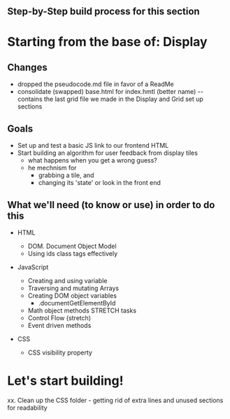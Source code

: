## Step-by-Step build process for this section

# Starting from the base of:  Display

## Changes
- dropped the pseudocode.md file in favor of a ReadMe
- consolidate (swapped) base.html for index.hmtl (better name)
	-- contains the last grid file we made in the Display and Grid set up sections

## Goals
- Set up and test a basic JS link to our frontend HTML
- Start building an algorithm for user feedback from display tiles
	- what happens when you get a wrong guess?
	- he mechnism for 
		- grabbing a tile, and
		- changing its 'state' or look in the front end

## What we'll need (to know or use) in order to do this
- HTML 
	- DOM. Document Object Model 
	- Using ids class tags effectively

- JavaScript
	- Creating and using variable
	- Traversing and mutating Arrays
	- Creating DOM object variables
		- .documentGetElementById
	- Math object methods
	STRETCH tasks
	- Control Flow (stretch)
	- Event driven methods	

- CSS
	- CSS visibility property


# Let's start building!

xx. Clean up the CSS folder
	- getting rid of extra lines and unused sections for readability
